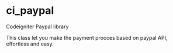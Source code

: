 ci_paypal
=========

Codeigniter Paypal library

This class let you make the payment procces based on paypal API, effortless and easy.
